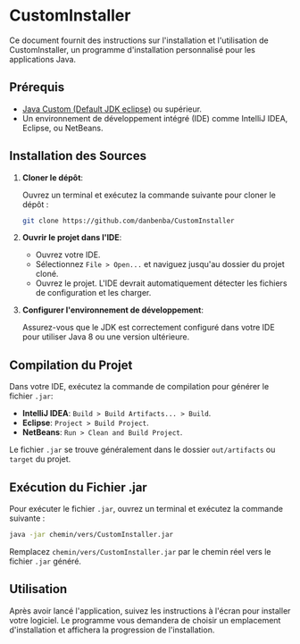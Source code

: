 # CustomInstaller

Ce document fournit des instructions sur l'installation et l'utilisation de CustomInstaller, un programme d'installation personnalisé pour les applications Java.

## Prérequis

- [Java Custom (Default JDK eclipse)](https://github.com/danbenba/CustomInstaller/releases/download/1.0.0/JreCustom.zip) ou supérieur.
- Un environnement de développement intégré (IDE) comme IntelliJ IDEA, Eclipse, ou NetBeans.

## Installation des Sources

1. **Cloner le dépôt**:
   
   Ouvrez un terminal et exécutez la commande suivante pour cloner le dépôt :

   ```bash
   git clone https://github.com/danbenba/CustomInstaller
   ```

2. **Ouvrir le projet dans l'IDE**:
   
   - Ouvrez votre IDE.
   - Sélectionnez `File > Open...` et naviguez jusqu'au dossier du projet cloné.
   - Ouvrez le projet. L'IDE devrait automatiquement détecter les fichiers de configuration et les charger.

3. **Configurer l'environnement de développement**:
   
   Assurez-vous que le JDK est correctement configuré dans votre IDE pour utiliser Java 8 ou une version ultérieure.

## Compilation du Projet

Dans votre IDE, exécutez la commande de compilation pour générer le fichier `.jar`:

- **IntelliJ IDEA**: `Build > Build Artifacts... > Build`.
- **Eclipse**: `Project > Build Project`.
- **NetBeans**: `Run > Clean and Build Project`.

Le fichier `.jar` se trouve généralement dans le dossier `out/artifacts` ou `target` du projet.

## Exécution du Fichier .jar

Pour exécuter le fichier `.jar`, ouvrez un terminal et exécutez la commande suivante :

```bash
java -jar chemin/vers/CustomInstaller.jar
```

Remplacez `chemin/vers/CustomInstaller.jar` par le chemin réel vers le fichier `.jar` généré.

## Utilisation

Après avoir lancé l'application, suivez les instructions à l'écran pour installer votre logiciel. Le programme vous demandera de choisir un emplacement d'installation et affichera la progression de l'installation.
